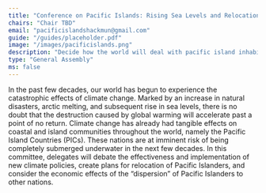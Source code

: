 ```yaml
---
title: "Conference on Pacific Islands: Rising Sea Levels and Relocation"
chairs: "Chair TBD"
email: "pacificislandshackmun@gmail.com"
guide: "/guides/placeholder.pdf"
image: "/images/pacificislands.png"
description: "Decide how the world will deal with pacific island inhabitants amid the growing climate crisis."
type: "General Assembly"
ms: false
---
```

In the past few decades, our world has begun to experience the catastrophic effects of climate change. Marked by an increase in natural disasters, arctic melting, and subsequent rise in sea levels, there is no doubt that the destruction caused by global warming will accelerate past a point of no return. Climate change has already had tangible effects on coastal and island communities throughout the world, namely the Pacific Island Countries (PICs). These nations are at imminent risk of being completely submerged underwater in the next few decades. In this committee, delegates will debate the effectiveness and implementation of new climate policies, create plans for relocation of Pacific Islanders, and consider the economic effects of the “dispersion” of Pacific Islanders to other nations.